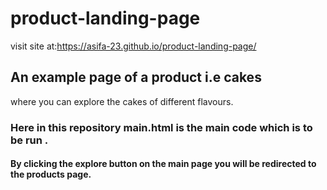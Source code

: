 # product-landing-page
visit site at:https://asifa-23.github.io/product-landing-page/
## An example page of a product i.e cakes
where you can explore the cakes of different flavours.
### Here in this repository main.html is the main code which is to be run .
#### By clicking the explore button on the main page you will be redirected to the products page.
